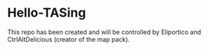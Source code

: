 # Hello-TASing
This repo has been created and will be controlled by Eliportico and CtrlAltDelicious (creator of the map pack).
